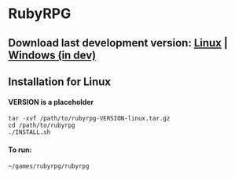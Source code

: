 # RubyRPG

## Download last development version: [Linux](https://bitbucket.org/lightshade/rubyrpg/downloads/rubyrpg-0.7.4-linux.tar.gz) | [Windows (in dev)]()

## Installation for Linux
#### VERSION is a placeholder
    tar -xvf /path/to/rubyrpg-VERSION-linux.tar.gz
    cd /path/to/rubyrpg
    ./INSTALL.sh
#### To run:
    ~/games/rubyrpg/rubyrpg